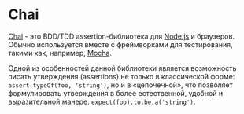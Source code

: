 # Chai

[Chai](http://chaijs.com/) - это BDD/TDD assertion-библиотека для [Node.js](NODEJS.md) и браузеров. Обычно используется вместе с фреймворками для тестирования, такими как, например, [Mocha](MOCHA.md).

Одной из особенностей данной библиотеки является возможность писать утверждения (assertions) не только в классической форме: `assert.typeOf(foo, 'string')`, но и в «цепочечной», что позволяет формулировать утверждения в более естественной, удобной и выразительной манере: `expect(foo).to.be.a('string')`.